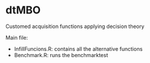 # dtMBO
Customed acquisition functions applying decision theory


Main file:
+ InfillFuncions.R: contains all the alternative functions
+ Benchmark.R: runs the benchmarktest
